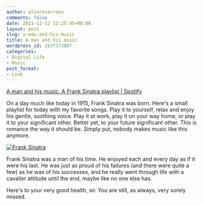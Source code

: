 ```yaml
---
author: alvaroserrano
comments: false
date: 2011-12-12 12:25:45+00:00
layout: post
slug: a-man-and-his-music
title: A man and his music
wordpress_id: 1637173007
categories:
- Digital Life
- Music
post_format:
- Link
---
```


[A man and his music. A Frank Sinatra playlist | Spotify](http://open.spotify.com/user/yasiesoya/playlist/4lQrC4uc2hibPRjrCSQnmt)

On a day much like today in 1915, Frank Sinatra was born. Here's a small playlist for today with my favorite songs. Play it to yourself, relax and enjoy his gentle, soothing voice. Play it at work, play it on your way home, or play it to your significant other. Better yet, to your future significant other. This is romance the way it should be. Simply put, nobody makes music like this anymore.

[![Frank Sinatra](http://farm8.staticflickr.com/7008/6499744773_68e6ea062e.jpg)](http://www.flickr.com/photos/analogsenses/6499744773/)

Frank Sinatra was a man of his time. He enjoyed each and every day as if it were his last. He was just as proud of his failures (and there were quite a few) as he was of his successes, and he really went through life with a cavalier attitude until the end, maybe like no one else has.

Here's to your very good health, sir. You are still, as always, very sorely missed.
